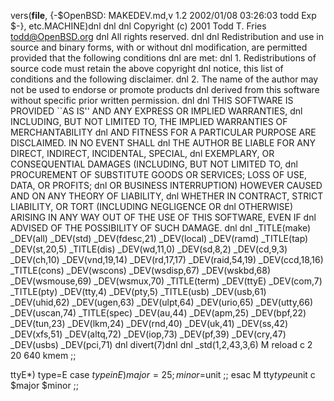 vers(__file__,
	{-$OpenBSD: MAKEDEV.md,v 1.2 2002/01/08 03:26:03 todd Exp $-},
etc.MACHINE)dnl
dnl
dnl Copyright (c) 2001 Todd T. Fries <todd@OpenBSD.org>
dnl All rights reserved.
dnl
dnl Redistribution and use in source and binary forms, with or without
dnl modification, are permitted provided that the following conditions
dnl are met:
dnl 1. Redistributions of source code must retain the above copyright
dnl    notice, this list of conditions and the following disclaimer.
dnl 2. The name of the author may not be used to endorse or promote products
dnl    derived from this software without specific prior written permission.
dnl
dnl THIS SOFTWARE IS PROVIDED ``AS IS'' AND ANY EXPRESS OR IMPLIED WARRANTIES,
dnl INCLUDING, BUT NOT LIMITED TO, THE IMPLIED WARRANTIES OF MERCHANTABILITY
dnl AND FITNESS FOR A PARTICULAR PURPOSE ARE DISCLAIMED.  IN NO EVENT SHALL
dnl THE AUTHOR BE LIABLE FOR ANY DIRECT, INDIRECT, INCIDENTAL, SPECIAL,
dnl EXEMPLARY, OR CONSEQUENTIAL DAMAGES (INCLUDING, BUT NOT LIMITED TO,
dnl PROCUREMENT OF SUBSTITUTE GOODS OR SERVICES; LOSS OF USE, DATA, OR PROFITS;
dnl OR BUSINESS INTERRUPTION) HOWEVER CAUSED AND ON ANY THEORY OF LIABILITY,
dnl WHETHER IN CONTRACT, STRICT LIABILITY, OR TORT (INCLUDING NEGLIGENCE OR
dnl OTHERWISE) ARISING IN ANY WAY OUT OF THE USE OF THIS SOFTWARE, EVEN IF
dnl ADVISED OF THE POSSIBILITY OF SUCH DAMAGE.
dnl
dnl
_TITLE(make)
_DEV(all)
_DEV(std)
_DEV(fdesc,21)
_DEV(local)
_DEV(ramd)
_TITLE(tap)
_DEV(st,20,5)
_TITLE(dis)
_DEV(wd,11,0)
_DEV(sd,8,2)
_DEV(cd,9,3)
_DEV(ch,10)
_DEV(vnd,19,14)
_DEV(rd,17,17)
_DEV(raid,54,19)
_DEV(ccd,18,16)
_TITLE(cons)
_DEV(wscons)
_DEV(wsdisp,67)
_DEV(wskbd,68)
_DEV(wsmouse,69)
_DEV(wsmux,70)
_TITLE(term)
_DEV(ttyE)
_DEV(com,7)
_TITLE(pty)
_DEV(tty,4)
_DEV(pty,5)
_TITLE(usb)
_DEV(usb,61)
_DEV(uhid,62)
_DEV(ugen,63)
_DEV(ulpt,64)
_DEV(urio,65)
_DEV(utty,66)
_DEV(uscan,74)
_TITLE(spec)
_DEV(au,44)
_DEV(apm,25)
_DEV(bpf,22)
_DEV(tun,23)
_DEV(lkm,24)
_DEV(rnd,40)
_DEV(uk,41)
_DEV(ss,42)
_DEV(xfs,51)
_DEV(altq,72)
_DEV(iop,73)
_DEV(pf,39)
_DEV(cry,47)
_DEV(usbs)
_DEV(pci,71)
dnl
divert(7)dnl
dnl
_std(1,2,43,3,6)
	M reload	c 2 20 640 kmem
	;;

ttyE*)
	type=E
	case $type in
	E)	major=25; minor=$unit ;;
	esac
	M tty$type$unit c $major $minor
	;;
